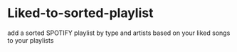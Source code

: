 # Liked-to-sorted-playlist
add a sorted SPOTIFY playlist by type and artists based on your liked songs to your playlists
